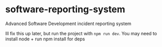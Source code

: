 # software-reporting-system

Advanced Software Development incident reporting system

Ill fix this up later, but run the project with `npm run dev`. You may need to install node + run npm install for deps
